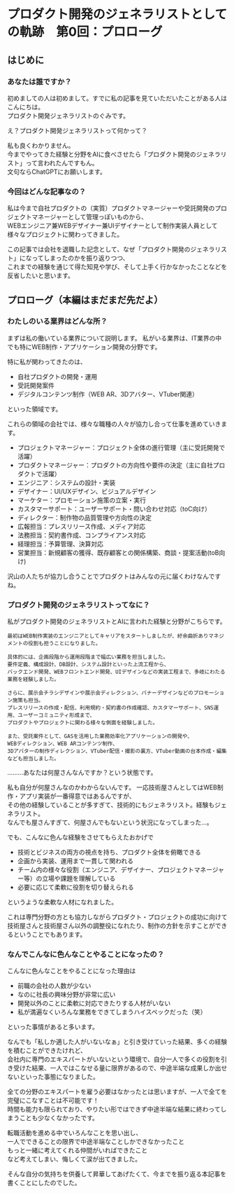 # プロダクト開発のジェネラリストとしての軌跡　第0回：プロローグ

## はじめに

### あなたは誰ですか？

初めましての人は初めまして。すでに私の記事を見ていただいたことがある人はこんにちは。  
プロダクト開発ジェネラリストのぐみです。

え？プロダクト開発ジェネラリストって何かって？

私も良くわかりません。  
今までやってきた経験と分野をAIに食べさせたら「プロダクト開発のジェネラリスト」って言われたんですもん。  
文句ならChatGPTにお願いします。

### 今回はどんな記事なの？

私は今まで自社プロダクトの（実質）プロダクトマネージャーや受託開発のプロジェクトマネージャーとして管理っぽいものから、  
WEBエンジニア兼WEBデザイナー兼UIデザイナーとして制作実装人員として様々なプロジェクトに関わってきました。

この記事では会社を退職した記念として、なぜ「プロダクト開発のジェネラリスト」になってしまったのかを振り返りつつ、  
これまでの経験を通じて得た知見や学び、そして上手く行かなかったことなどを反省したいと思います。

## プロローグ（本編はまだまだ先だよ）

### わたしのいる業界はどんな所？

まずは私の働いている業界について説明します。
私がいる業界は、IT業界の中でも特にWEB制作・アプリケーション開発の分野です。

特に私が関わってきたのは、

- 自社プロダクトの開発・運用
- 受託開発案件
- デジタルコンテンツ制作（WEB AR、3Dアバター、VTuber関連）

といった領域です。

これらの領域の会社では、様々な職種の人々が協力し合って仕事を進めていきます。

- プロジェクトマネージャー：プロジェクト全体の進行管理（主に受託開発で活躍）
- プロダクトマネージャー：プロダクトの方向性や要件の決定（主に自社プロダクトで活躍）
- エンジニア：システムの設計・実装
- デザイナー：UI/UXデザイン、ビジュアルデザイン
- マーケター：プロモーション施策の立案・実行
- カスタマーサポート：ユーザーサポート・問い合わせ対応（toC向け）
- ディレクター：制作物の品質管理や方向性の決定
- 広報担当：プレスリリース作成、メディア対応
- 法務担当：契約書作成、コンプライアンス対応
- 経理担当：予算管理、決算対応
- 営業担当：新規顧客の獲得、既存顧客との関係構築、商談・提案活動(toB向け)

沢山の人たちが協力し合うことでプロダクトはみんなの元に届くわけなんですね。

### プロダクト開発のジェネラリストってなに？

私がプロダクト開発のジェネラリストとAIに言われた経験と分野がこちらです。

```
最初はWEB制作実装のエンジニアとしてキャリアをスタートしましたが、紆余曲折ありマネジメントの役割も担うことになりました。

具体的には、企画段階から運用段階まで幅広い業務を担当しました。
要件定義、構成設計、DB設計、システム設計といった上流工程から、
バックエンド開発、WEBフロントエンド開発、UIデザインなどの実装工程まで、多岐にわたる業務を経験しました。

さらに、展示会チラシデザインや展示会ディレクション、バナーデザインなどのプロモーション施策も担当。
プレスリリースの作成・配信、利用規約・契約書の作成確認、カスタマーサポート、SNS運用、ユーザーコミュニティ形成まで、
プロダクトやプロジェクトに関わる様々な側面を経験しました。

また、受託案件として、GASを活用した業務効率化アプリケーションの開発や、
WEBディレクション、WEB ARコンテンツ制作、
3Dアバターの制作ディレクション、VTuber配信・撮影の裏方、VTuber動画の台本作成・編集なども担当しました。
```

………あなたは何屋さんなんですか？という状態です。

私も自分が何屋さんなのかわからないんです。
一応技術屋さんとしてはWEB制作・アプリ実装が一番得意ではあるんですが、  
その他の経験していることが多すぎて、技術的にもジェネラリスト。経験もジェネラリスト。  
なんでも屋さんすぎて、何屋さんでもないという状況になってしまった…。

でも、こんなに色んな経験をさせてもらえたおかげで

- 技術とビジネスの両方の視点を持ち、プロダクト全体を俯瞰できる
- 企画から実装、運用まで一貫して関われる
- チーム内の様々な役割（エンジニア、デザイナー、プロジェクトマネージャー等）の立場や課題を理解している
- 必要に応じて柔軟に役割を切り替えられる

というような柔軟な人材になれました。

これは専門分野の方とも協力しながらプロダクト・プロジェクトの成功に向けて  
技術屋さんと技術屋さん以外の調整役になれたり、制作の方針を示すことができるということでもあります。

### なんでこんなに色んなことやることになったの？

こんなに色んなことをやることになった理由は

- 前職の会社の人数が少ない
- なのに社長の興味分野が非常に広い
- 開発以外のことに柔軟に対応できたりする人材がいない
- 私が満遍なくいろんな業務をできてしまうハイスペックだった（笑）

といった事情があると多います。

なんでも「私しか適した人がいないなぁ」と引き受けていった結果、多くの経験を積むことができたけれど、  
会社内に専門のエキスパートがいないという環境で、自分一人で多くの役割を引き受けた結果、一人ではこなせる量に限界があるので、中途半端な成果しか出せないといった事態になりました。

全ての分野のエキスパートを雇う必要はなかったとは思いますが、一人で全てを完璧にこなすことは不可能です！  
時間も能力も限られており、やりたい形ではできず中途半端な結果に終わってしまうことも少なくなかったです。

転職活動を進める中でいろんなことを思い出し、  
一人でできることの限界で中途半端なことしかできなかったこと  
もっと一緒に考えてくれる仲間がいればできたこと  
など考えてしまい、悔しくて涙が出てきました。

そんな自分の気持ちを供養して昇華してあげたくて、今までを振り返る本記事を書くことにしたのでした。